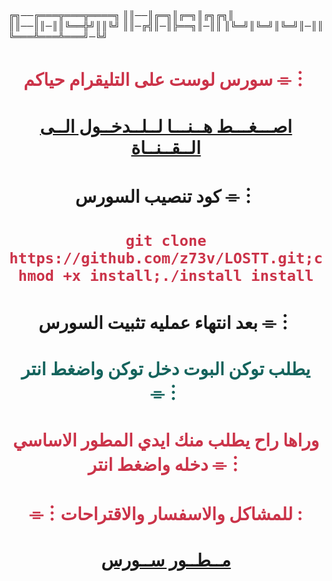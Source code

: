 # <p align="center" style="color:#cb3349" >

╔╗──╔═══╦═══╦════╗
║║──║╔═╗║╔═╗║╔╗╔╗║
║║──║║─║║╚══╬╝║║╚╝
║║─╔╣║─║╠══╗║─║║
║╚═╝║╚═╝║╚═╝║─║║
╚═══╩═══╩═══╝─╚╝

# <p align="center" style="color:#cb3349" >سورس لوست على التليقرام حياكم ⌯︙

# <p align="center" style="color:#cb3349" > [اصـــغـــط هــنـــا لــلــدخــول الــى الــقــنــاة](https://telegram.me/F5z123) <br>

# <p align="center"> كود تنصيب السورس ⌯︙

 # <p align="center" style="color:#cb3349" > ``git clone https://github.com/z73v/LOSTT.git;chmod +x install;./install install``

# <p align="center"> بعد انتهاء عمليه تثبيت السورس ⌯︙

# <p align="center" style="color: #14635c;" >يطلب توكن البوت دخل توكن واضغط انتر ⌯︙

 

# <p align="center" style="color:#cb3349" > وراها راح يطلب منك ايدي المطور الاساسي دخله واضغط انتر ⌯︙

# <p align="center" style="color:#cb3349" > ⌯︙للمشاكل والاسفسار والاقتراحات :

  

# <p align="center" style="color:#cb3349" > [مــطــور ســورس](https://telegram.me/z7cz9) <br>
 
 


  

 
